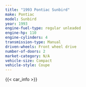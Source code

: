 ```yaml
---
title: "1993 Pontiac Sunbird"
make: Pontiac
model: Sunbird
year: 1993
engine-fuel-type: regular unleaded
engine-hp: 110
engine-cylinders: 4
transmission-type: Manual
driven-wheels: Front wheel drive
number-of-doors: 2
market-category: N/A
vehicle-size: Compact
vehicle-style: Coupe
---
```


{{< car_info >}}
